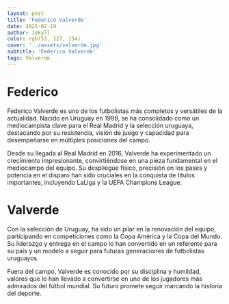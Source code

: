 ```yaml
---
layout: post
title: 'Federico Valverde'
date: 2025-02-19
author: Jekyll
color: rgb(53, 127, 154)
cover: '../assets/valverde.jpg'
subtitle: 'Federico Valverde'
tags: Valverde
---
```


# Federico

Federico Valverde es uno de los futbolistas más completos y versátiles de la actualidad. Nacido en Uruguay en 1998, se ha consolidado como un mediocampista clave para el Real Madrid y la selección uruguaya, destacando por su resistencia, visión de juego y capacidad para desempeñarse en múltiples posiciones del campo.

Desde su llegada al Real Madrid en 2016, Valverde ha experimentado un crecimiento impresionante, convirtiéndose en una pieza fundamental en el mediocampo del equipo. Su despliegue físico, precisión en los pases y potencia en el disparo han sido cruciales en la conquista de títulos importantes, incluyendo LaLiga y la UEFA Champions League.

# Valverde

Con la selección de Uruguay, ha sido un pilar en la renovación del equipo, participando en competiciones como la Copa América y la Copa del Mundo. Su liderazgo y entrega en el campo lo han convertido en un referente para su país y un modelo a seguir para futuras generaciones de futbolistas uruguayos.

Fuera del campo, Valverde es conocido por su disciplina y humildad, valores que lo han llevado a convertirse en uno de los jugadores más admirados del fútbol mundial. Su futuro promete seguir marcando la historia del deporte.
